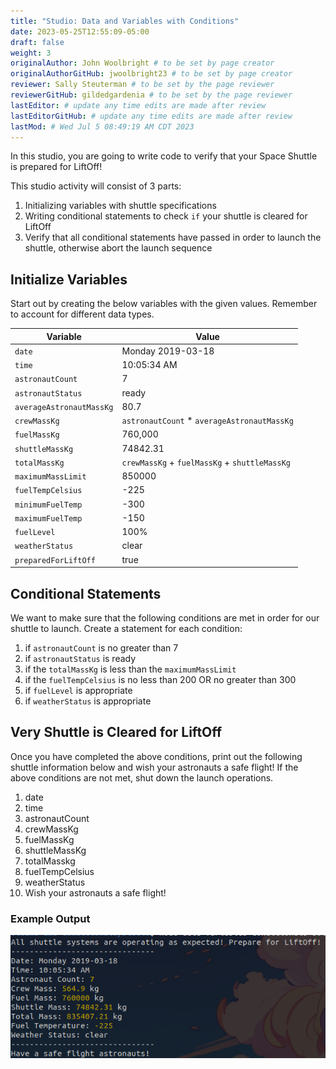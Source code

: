 ```yaml
---
title: "Studio: Data and Variables with Conditions"
date: 2023-05-25T12:55:09-05:00
draft: false
weight: 3
originalAuthor: John Woolbright # to be set by page creator
originalAuthorGitHub: jwoolbright23 # to be set by page creator
reviewer: Sally Steuterman # to be set by the page reviewer
reviewerGitHub: gildedgardenia # to be set by the page reviewer
lastEditor: # update any time edits are made after review
lastEditorGitHub: # update any time edits are made after review
lastMod: # Wed Jul 5 08:49:19 AM CDT 2023
---
```


In this studio, you are going to write code to verify that your Space Shuttle is prepared for LiftOff!

This studio activity will consist of 3 parts:
1. Initializing variables with shuttle specifications
1. Writing conditional statements to check `if` your shuttle is cleared for LiftOff
1. Verify that all conditional statements have passed in order to launch the shuttle, otherwise abort the launch sequence

## Initialize Variables

Start out by creating the below variables with the given values. Remember to account for different data types.

| Variable                | Value                          |
|-------------------------|--------------------------------|
| `date`                | Monday 2019-03-18              |
| `time`                | 10:05:34 AM                    |
| `astronautCount`      | 7                              |
| `astronautStatus`     | ready                          |
| `averageAstronautMassKg` | 80.7                        |
| `crewMassKg`          | `astronautCount` * `averageAstronautMassKg` |
| `fuelMassKg`          | 760,000                        |
| `shuttleMassKg`       | 74842.31                       |
| `totalMassKg`         | `crewMassKg` + `fuelMassKg` + `shuttleMassKg` |
| `maximumMassLimit`    | 850000                         |
| `fuelTempCelsius`     | -225                           |
| `minimumFuelTemp`     | -300                           |
| `maximumFuelTemp`     | -150                           |
| `fuelLevel`           | 100%                           |
| `weatherStatus`       | clear                          |
| `preparedForLiftOff`  | true                           |

## Conditional Statements

We want to make sure that the following conditions are met in order for our shuttle to launch. Create a statement for each condition:
1. if `astronautCount` is no greater than 7
1. if `astronautStatus` is ready
1. if the `totalMassKg` is less than the `maximumMassLimit`
1. if the `fuelTempCelsius` is no less than 200 OR no greater than 300
1. if `fuelLevel` is appropriate
1. if `weatherStatus` is appropriate

## Very Shuttle is Cleared for LiftOff

Once you have completed the above conditions, print out the following shuttle information below and wish your astronauts a safe flight! If the above conditions are not met, shut down the launch operations.
1. date
1. time
1. astronautCount
1. crewMassKg
1. fuelMassKg
1. shuttleMassKg
1. totalMasskg
1. fuelTempCelsius
1. weatherStatus
1. Wish your astronauts a safe flight!

### Example Output

![Example Output of Successful Shuttle Launch](pictures/successful-shuttle-launch.png?classes=border)